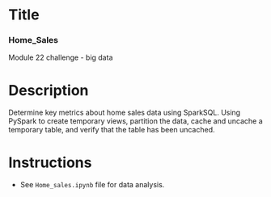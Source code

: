 # Title
### Home_Sales
Module 22 challenge - big data

# Description
Determine key metrics about home sales data using SparkSQL. Using PySpark to create temporary views, partition the data, cache and uncache a temporary table, and verify that the table has been uncached.

# Instructions
- See `Home_sales.ipynb` file for data analysis.